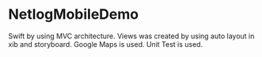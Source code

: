 # NetlogMobileDemo
Swift by using MVC architecture. Views was created by using auto layout in xib and storyboard. Google Maps is used. Unit Test is used.
